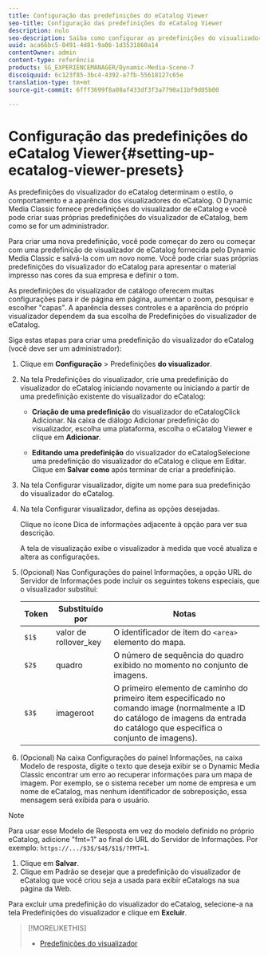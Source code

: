 ```yaml
---
title: Configuração das predefinições do eCatalog Viewer
seo-title: Configuração das predefinições do eCatalog Viewer
description: nulo
seo-description: Saiba como configurar as predefinições do visualizador do eCatalog.
uuid: aca66bc5-8491-4d81-9a06-1d3531860a14
contentOwner: admin
content-type: referência
products: SG_EXPERIENCEMANAGER/Dynamic-Media-Scene-7
discoiquuid: 6c123f85-3bc4-4392-a7fb-55618127c65e
translation-type: tm+mt
source-git-commit: 6fff3699f8a08af433df3f3a7790a11bf9d05b00

---
```



# Configuração das predefinições do eCatalog Viewer{#setting-up-ecatalog-viewer-presets}

As predefinições do visualizador do eCatalog determinam o estilo, o comportamento e a aparência dos visualizadores do eCatalog. O Dynamic Media Classic fornece predefinições do visualizador de eCatalog e você pode criar suas próprias predefinições do visualizador de eCatalog, bem como se for um administrador.

Para criar uma nova predefinição, você pode começar do zero ou começar com uma predefinição de visualizador de eCatalog fornecida pelo Dynamic Media Classic e salvá-la com um novo nome. Você pode criar suas próprias predefinições do visualizador do eCatalog para apresentar o material impresso nas cores da sua empresa e definir o tom.

As predefinições do visualizador de catálogo oferecem muitas configurações para ir de página em página, aumentar o zoom, pesquisar e escolher "capas". A aparência desses controles e a aparência do próprio visualizador dependem da sua escolha de Predefinições do visualizador de eCatalog.

Siga estas etapas para criar uma predefinição do visualizador do eCatalog (você deve ser um administrador):

1. Clique em **Configuração** &gt; Predefinições **do visualizador**.
1. Na tela Predefinições do visualizador, crie uma predefinição do visualizador do eCatalog iniciando novamente ou iniciando a partir de uma predefinição existente do visualizador do eCatalog:

   * **Criação de uma predefinição** do visualizador do eCatalogClick Adicionar. Na caixa de diálogo Adicionar predefinição do visualizador, escolha uma plataforma, escolha o eCatalog Viewer e clique em **Adicionar**.

   * **Editando uma predefinição** do visualizador do eCatalogSelecione uma predefinição do visualizador do eCatalog e clique em Editar. Clique em **Salvar como** após terminar de criar a predefinição.

1. Na tela Configurar visualizador, digite um nome para sua predefinição do visualizador do eCatalog.
1. Na tela Configurar visualizador, defina as opções desejadas.

   Clique no ícone Dica de informações adjacente à opção para ver sua descrição.

   A tela de visualização exibe o visualizador à medida que você atualiza e altera as configurações.

1. (Opcional) Nas Configurações do painel Informações, a opção URL do Servidor de Informações pode incluir os seguintes tokens especiais, que o visualizador substitui:

   | Token | Substituído por | Notas |
   |--- |--- |--- |
   | `$1$` | valor de rollover_key | O identificador de item do `<area>` elemento do mapa. |
   | `$2$` | quadro | O número de sequência do quadro exibido no momento no conjunto de imagens. |
   | `$3$` | imageroot | O primeiro elemento de caminho do primeiro item especificado no comando image (normalmente a ID do catálogo de imagens da entrada do catálogo que especifica o conjunto de imagens). |

1. (Opcional) Na caixa Configurações do painel Informações, na caixa Modelo de resposta, digite o texto que deseja exibir se o Dynamic Media Classic encontrar um erro ao recuperar informações para um mapa de imagem. Por exemplo, se o sistema receber um nome de empresa e um nome de eCatalog, mas nenhum identificador de sobreposição, essa mensagem será exibida para o usuário.

>[!NOTE]
>
>Para usar esse Modelo de Resposta em vez do modelo definido no próprio eCatalog, adicione "fmt=1" ao final do URL do Servidor de Informações.  Por exemplo: `https://.../$3$/$4$/$1$/?FMT=1`.

1. Clique em **Salvar**.
1. Clique em Padrão se desejar que a predefinição do visualizador de eCatalog que você criou seja a usada para exibir eCatalogs na sua página da Web.

Para excluir uma predefinição do visualizador do eCatalog, selecione-a na tela Predefinições do visualizador e clique em **Excluir**.

>[!MORELIKETHIS]
>
>* [Predefinições do visualizador](application-setup.md#viewer_presets)

